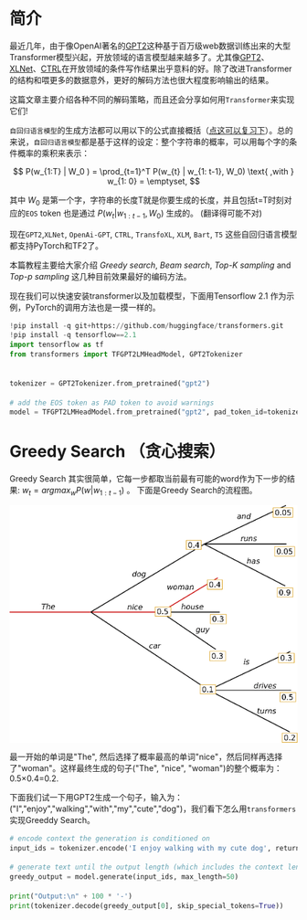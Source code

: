 
# 简介

最近几年，由于像OpenAI著名的[GPT2](https://openai.com/blog/better-language-models/)这种基于百万级web数据训练出来的大型Transformer模型兴起，开放领域的语言模型越来越多了。尤其像[GPT2](https://openai.com/blog/better-language-models/#samples)、[XLNet](https://medium.com/@amanrusia/xlnet-speaks-comparison-to-gpt-2-ea1a4e9ba39e)、[CTRL](https://blog.einstein.ai/introducing-a-conditional-transformer-language-model-for-controllable-generation/)在开放领域的条件写作结果出乎意料的好。除了改进Transformer的结构和喂更多的数据意外，更好的解码方法也很大程度影响输出的结果。

这篇文章主要介绍各种不同的解码策略，而且还会分享如何用`Transformer`来实现它们!

`自回归语言模型`的生成方法都可以用以下的公式直接概括（[点这可以复习下](http://jalammar.github.io/illustrated-gpt2/)）。总的来说，`自回归语言模型`都是基于这样的设定：整个字符串的概率，可以用每个字的条件概率的乘积来表示：

$$ P(w_{1:T} | W_0 ) = \prod_{t=1}^T P(w_{t} | w_{1: t-1}, W_0) \text{ ,with }  w_{1: 0} = \emptyset, $$

其中 $W_0$ 是第一个字，字符串的长度T就是你要生成的长度，并且包括t=T时刻对应的`EOS` token 也是通过 $P(w_{t} | w_{1: t-1}, W_{0})$ 生成的。 (翻译得可能不对)

现在`GPT2`,`XLNet`, `OpenAi-GPT`, `CTRL`, `TransfoXL`, `XLM`, `Bart`, `T5` 这些自回归语言模型都支持PyTorch和TF2了。

本篇教程主要给大家介绍 *Greedy search*, *Beam search*, *Top-K sampling* and *Top-p sampling* 这几种目前效果最好的编码方法。

现在我们可以快速安装transformer以及加载模型，下面用Tensorflow 2.1 作为示例，PyTorch的调用方法也是一摸一样的。

```python
!pip install -q git+https://github.com/huggingface/transformers.git
!pip install -q tensorflow==2.1
import tensorflow as tf
from transformers import TFGPT2LMHeadModel, GPT2Tokenizer


tokenizer = GPT2Tokenizer.from_pretrained("gpt2")

# add the EOS token as PAD token to avoid warnings
model = TFGPT2LMHeadModel.from_pretrained("gpt2", pad_token_id=tokenizer.eos_token_id)
```


# Greedy Search （贪心搜索）

Greedy Search 其实很简单，它每一步都取当前最有可能的word作为下一步的结果: $w_t = argmax_{w}P(w | w_{1:t-1})$ 。 下面是Greedy Search的流程图。

<img src="/images/nlp/greedy_search.png" alt="greedy search" style="margin: auto; display: block;">

最一开始的单词是"The", 然后选择了概率最高的单词"nice"，然后同样再选择了"woman"。这样最终生成的句子("The", "nice", "woman")的整个概率为： 0.5×0.4=0.2.

下面我们试一下用GPT2生成一个句子，输入为：("I","enjoy","walking","with","my","cute","dog")，我们看下怎么用`transformers`实现Greeddy Search。
```python
# encode context the generation is conditioned on
input_ids = tokenizer.encode('I enjoy walking with my cute dog', return_tensors='tf')

# generate text until the output length (which includes the context length) reaches 50
greedy_output = model.generate(input_ids, max_length=50)

print("Output:\n" + 100 * '-')
print(tokenizer.decode(greedy_output[0], skip_special_tokens=True))
```

